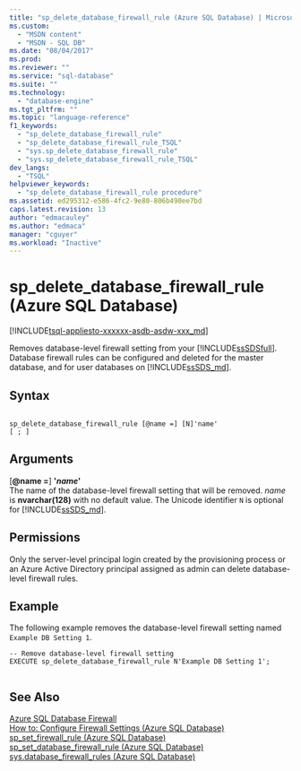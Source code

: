 ```yaml
---
title: "sp_delete_database_firewall_rule (Azure SQL Database) | Microsoft Docs"
ms.custom: 
  - "MSDN content"
  - "MSDN - SQL DB"
ms.date: "08/04/2017"
ms.prod: 
ms.reviewer: ""
ms.service: "sql-database"
ms.suite: ""
ms.technology: 
  - "database-engine"
ms.tgt_pltfrm: ""
ms.topic: "language-reference"
f1_keywords: 
  - "sp_delete_database_firewall_rule"
  - "sp_delete_database_firewall_rule_TSQL"
  - "sys.sp_delete_database_firewall_rule"
  - "sys.sp_delete_database_firewall_rule_TSQL"
dev_langs: 
  - "TSQL"
helpviewer_keywords: 
  - "sp_delete_database_firewall_rule procedure"
ms.assetid: ed295312-e586-4fc2-9e80-806b490ee7bd
caps.latest.revision: 13
author: "edmacauley"
ms.author: "edmaca"
manager: "cguyer"
ms.workload: "Inactive"
---
```

# sp_delete_database_firewall_rule (Azure SQL Database)
[!INCLUDE[tsql-appliesto-xxxxxx-asdb-asdw-xxx_md](../../includes/tsql-appliesto-xxxxxx-asdb-xxxx-xxx-md.md)]

  Removes database-level firewall setting from your [!INCLUDE[ssSDSfull](../../includes/sssdsfull-md.md)]. Database firewall rules can be configured and deleted for the master database, and for user databases on [!INCLUDE[ssSDS_md](../../includes/sssds-md.md)].   
  
 
## Syntax  
  
```  
  
sp_delete_database_firewall_rule [@name =] [N]'name'
[ ; ]  
```  
  
## Arguments  
 [**@name =**] **'***name***'**  
 The name of the database-level firewall setting that will be removed. *name* is **nvarchar(128)** with no default value. The Unicode identifier `N` is optional for [!INCLUDE[ssSDS_md](../../includes/sssds-md.md)]. 
  
## Permissions  
 Only the server-level principal login created by the provisioning process or an Azure Active Directory principal assigned as admin can delete database-level firewall rules.  
  
## Example  
 The following example removes the database-level firewall setting named `Example DB Setting 1`.
  
```  
-- Remove database-level firewall setting  
EXECUTE sp_delete_database_firewall_rule N'Example DB Setting 1';  
  
```  
  
## See Also  
 [Azure SQL Database Firewall](https://azure.microsoft.com/documentation/articles/sql-database-firewall-configure/)   
 [How to: Configure Firewall Settings (Azure SQL Database)](https://azure.microsoft.com/documentation/articles/sql-database-configure-firewall-settings/)   
 [sp_set_firewall_rule &#40;Azure SQL Database&#41;](../../relational-databases/system-stored-procedures/sp-set-firewall-rule-azure-sql-database.md)   
 [sp_set_database_firewall_rule &#40;Azure SQL Database&#41;](../../relational-databases/system-stored-procedures/sp-set-database-firewall-rule-azure-sql-database.md)   
 [sys.database_firewall_rules &#40;Azure SQL Database&#41;](../../relational-databases/system-catalog-views/sys-database-firewall-rules-azure-sql-database.md)  
  
  


